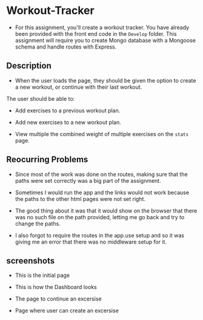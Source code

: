 # Workout-Tracker

* For this assignment, you'll create a workout tracker. You have already been provided with the front end code in the `Develop` folder. This assignment will require you to create Mongo database with a Mongoose schema and handle routes with Express.

## Description
* When the user loads the page, they should be given the option to create a new workout, or continue with their last workout.

The user should be able to:

  * Add exercises to a previous workout plan.

  * Add new exercises to a new workout plan.

  * View multiple the combined weight of multiple exercises on the `stats` page.

## Reocurring Problems
* Since most of the work was done on the routes, making sure that the paths were set correctly was a big part of the assignment.

* Sometimes I would run the app and the links would not work because the paths to the other html pages were not set right.

* The good thing about it was that it would show on the browser that there was no such file on the path provided, letting me go back and try to change the paths.

* I also forgot to require the routes in the app.use setup and so it was giving me an error that there was no middleware setup for it.

## screenshots
* This is the initial page

* This is how the Dashboard looks

* The page to continue an excersise

* Page where user can create an excersise
